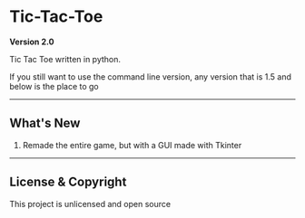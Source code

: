 # Tic-Tac-Toe

**Version 2.0**

Tic Tac Toe written in python.

If you still want to use the command line version,
any version that is 1.5 and below is the place to go

---

## What's New

1. Remade the entire game, but with a GUI made with Tkinter

---

## License & Copyright

This project is unlicensed and open source
